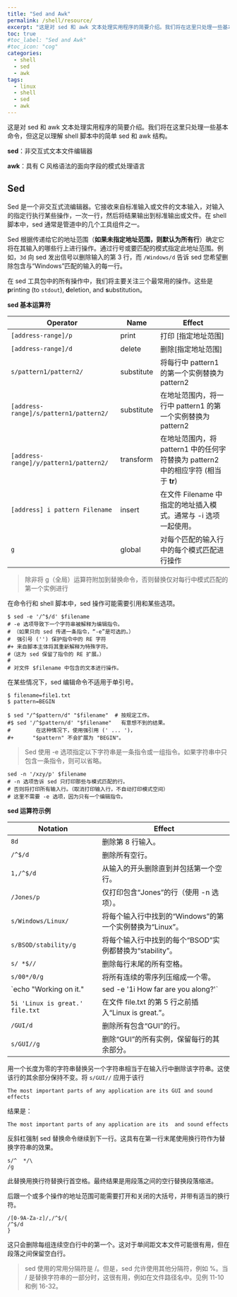 ```yaml
---
title: "Sed and Awk"
permalink: /shell/resource/
excerpt: "这是对 sed 和 awk 文本处理实用程序的简要介绍。我们将在这里只处理一些基本命令，但这足以理解 shell 脚本中的简单 sed 和 awk 结构。"
toc: true
#toc_label: "Sed and Awk"
#toc_icon: "cog"
categories: 
  - shell
  - sed
  - awk
tags:
  - linux
  - shell
  - sed
  - awk
---
```


这是对 sed 和 awk 文本处理实用程序的简要介绍。我们将在这里只处理一些基本命令，但这足以理解 shell 脚本中的简单 sed 和 awk 结构。

**sed**：非交互式文本文件编辑器

**awk**：具有 C 风格语法的面向字段的模式处理语言

## Sed

Sed 是一个非交互式流编辑器。它接收来自标准输入或文件的文本输入，对输入的指定行执行某些操作，一次一行，然后将结果输出到标准输出或文件。在 shell 脚本中，sed 通常是管道中的几个工具组件之一。

Sed 根据传递给它的地址范围（**如果未指定地址范围，则默认为所有行**）确定它将在其输入的哪些行上进行操作。通过行号或要匹配的模式指定此地址范围。例如，`3d` 向 sed 发出信号以删除输入的第 3 行，而 `/Windows/d` 告诉 sed 您希望删除包含与“Windows”匹配的输入的每一行。

在 sed 工具包中的所有操作中，我们将主要关注三个最常用的操作。这些是 **p**rinting (to `stdout`), **d**eletion, and **s**ubstitution。

**sed 基本运算符**

| Operator                               | Name       | Effect                                                       |
| -------------------------------------- | ---------- | ------------------------------------------------------------ |
| `[address-range]/p`                    | print      | 打印 [指定地址范围]                                          |
| `[address-range]/d`                    | delete     | 删除[指定地址范围]                                           |
| `s/pattern1/pattern2/`                 | substitute | 将每行中 pattern1 的第一个实例替换为 pattern2                |
| `[address-range]/s/pattern1/pattern2/` | substitute | 在地址范围内，将一行中 pattern1 的第一个实例替换为 pattern2  |
| `[address-range]/y/pattern1/pattern2/` | transform  | 在地址范围内，将 pattern1 中的任何字符替换为 pattern2 中的相应字符 (相当于 **tr**) |
| `[address] i pattern Filename`         | insert     | 在文件 Filename 中指定的地址插入模式。通常与 -i 选项一起使用。 |
| `g`                                    | global     | 对每个匹配的输入行中的每个模式匹配进行操作                   |

> 除非将 g（全局）运算符附加到替换命令，否则替换仅对每行中模式匹配的第一个实例进行

在命令行和 shell 脚本中，sed 操作可能需要引用和某些选项。

```shell
$ sed -e '/^$/d' $filename
# -e 选项导致下一个字符串被解释为编辑指令。
# （如果只向 sed 传递一条指令，“-e”是可选的。）
#  强引号 ('') 保护指令中的 RE 字符
#+ 来自脚本主体将其重新解释为特殊字符。
#（这为 sed 保留了指令的 RE 扩展。）
#
# 对文件 $filename 中包含的文本进行操作。
```

在某些情况下，sed 编辑命令不适用于单引号。

```shell
$ filename=file1.txt
$ pattern=BEGIN

$ sed "/^$pattern/d" "$filename"  # 按规定工作。
#$ sed '/^$pattern/d' "$filename"   有意想不到的结果。
#        在这种情况下，使用强引用 (' ... ')，
#+      "$pattern" 不会扩展为 "BEGIN"。
```

> Sed 使用 -e 选项指定以下字符串是一条指令或一组指令。如果字符串中只包含一条指令，则可以省略。

```shell
sed -n '/xzy/p' $filename
# -n 选项告诉 sed 只打印那些与模式匹配的行。
# 否则将打印所有输入行。（取消打印输入行，不自动打印模式空间）
# 这里不需要 -e 选项，因为只有一个编辑指令。
```

**sed 运算符示例**

| Notation                                                     | Effect                                                       |
| ------------------------------------------------------------ | ------------------------------------------------------------ |
| `8d`                                                         | 删除第 8 行输入。                                            |
| `/^$/d`                                                      | 删除所有空行。                                               |
| `1,/^$/d`                                                    | 从输入的开头删除直到并包括第一个空行。                       |
| `/Jones/p`                                                   | 仅打印包含“Jones”的行（使用 -n 选项）。                      |
| `s/Windows/Linux/`                                           | 将每个输入行中找到的“Windows”的第一个实例替换为“Linux”。     |
| `s/BSOD/stability/g`                                         | 将每个输入行中找到的每个“BSOD”实例都替换为“stability”。      |
| `s/ *$//`                                                    | 删除每行末尾的所有空格。                                     |
| `s/00*/0/g`                                                  | 将所有连续的零序列压缩成一个零。                             |
| `echo "Working on it." | sed -e '1i How far are you along?'` | 打印“How far are you along?”作为第一行，“Working on it”作为第二行。（`-i` 在指定行之前插入内容） |
| `5i 'Linux is great.' file.txt`                              | 在文件 file.txt 的第 5 行之前插入“Linux is great.”。         |
| `/GUI/d`                                                     | 删除所有包含“GUI”的行。                                      |
| `s/GUI//g`                                                   | 删除“GUI”的所有实例，保留每行的其余部分。                    |

用一个长度为零的字符串替换另一个字符串相当于在输入行中删除该字符串。这使该行的其余部分保持不变。将 `s/GUI//` 应用于该行

```
The most important parts of any application are its GUI and sound effects
```

结果是：

```
The most important parts of any application are its  and sound effects
```

反斜杠强制 sed 替换命令继续到下一行。这具有在第一行末尾使用换行符作为替换字符串的效果。

```
s/^  */\
/g
```

此替换用换行符替换行首空格。最终结果是用段落之间的空行替换段落缩进。



后跟一个或多个操作的地址范围可能需要打开和关闭的大括号，并带有适当的换行符。

```
/[0-9A-Za-z]/,/^$/{
/^$/d
}
```

这只会删除每组连续空白行中的第一个。这对于单间距文本文件可能很有用，但在段落之间保留空白行。

> sed 使用的常用分隔符是 /。但是，sed 允许使用其他分隔符，例如 %。当 / 是替换字符串的一部分时，这很有用，例如在文件路径名中。见例 11-10 和例 16-32。
